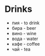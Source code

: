 # Drinks

 - пия - to drink
 - бира - beer
 - вино - wine
 - вода - water
 - кафе - coffee
 - чай - tea
